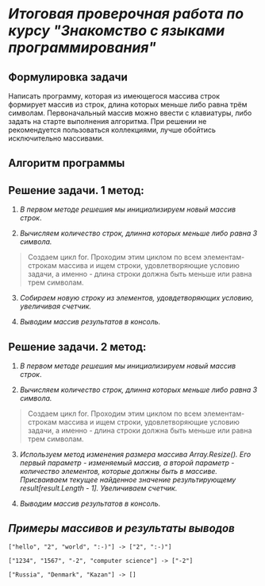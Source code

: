 # *Итоговая проверочная работа по курсу "Знакомство с языками программирования"*

## **Формулировка задачи**

Написать программу, которая из имеющегося массива строк формирует массив из строк, длина которых меньше либо равна трём символам. Первоначальный массив можно ввести с клавиатуры, либо задать на старте выполнения алгоритма. При решении не рекомендуется пользоваться коллекциями, лучше обойтись исключительно массивами.

## **Алгоритм программы**
## Решение задачи. 1 метод:

1. *В первом методе решешия мы инициализируем новый массив строк*.

2. *Вычисляем количество строк, длинна которых меньше либо равна 3 символа.*
>Создаем цикл for. Проходим этим циклом по всем элементам-строкам массива и ищем строки, удовлетворяющие условию задачи, а именно - длина строки должна быть меньше или равна трем символам.

3. *Собираем новую строку из элементов, удовдетворяющих условию, увеличивая счетчик.*

4. *Выводим массив результатов в консоль.*

## Решение задачи. 2 метод:

1. *В первом методе решешия мы инициализируем новый массив строк*.

2. *Вычисляем количество строк, длинна которых меньше либо равна 3 символа.*
>Создаем цикл for. Проходим этим циклом по всем элементам-строкам массива и ищем строки, удовлетворяющие условию задачи, а именно - длина строки должна быть меньше или равна трем символам.

3. *Используем метод изменения размера массива Array.Resize(). Его первый параметр - изменяемый массив, а второй параметр - количество элементов, которые должны быть в массиве.
Присваиваем текущее найденное значение результирующему result[result.Length - 1]. Увеличиваем счетчик.*

4. *Выводим массив результатов в консоль.*

## *Примеры массивов и результаты выводов*
```
["hello", "2", "world", ":-)"] -> ["2", ":-)"]

["1234", "1567", "-2", "computer science"] -> ["-2"]

["Russia", "Denmark", "Kazan"] -> []
```
